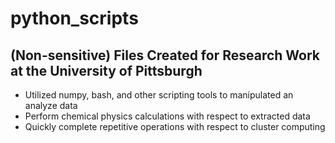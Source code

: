# python_scripts

## (Non-sensitive) Files Created for Research Work at the University of Pittsburgh
+ Utilized numpy, bash, and other scripting tools to manipulated an analyze data
+ Perform chemical physics calculations with respect to extracted data
+ Quickly complete repetitive operations with respect to cluster computing
